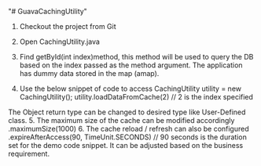 "# GuavaCachingUtility" 
1.	Checkout the project from Git
2.	Open CachingUtility.java
3.	Find getById(int index)method, this method will be used to query the DB based on the index passed as the method argument. 
The application has dummy data stored in the map (amap).

4.	Use the below snippet of code to access 
CachingUtility utility = new CachingUtility();
utility.loadDataFromCache(2) // 2 is the index specified

The Object return type can be changed to desired type like User-Defined class.
5.	The maximum size of the cache can be modified accordingly
.maximumSize(1000)
6.	The cache reload / refresh can also be configured 
 .expireAfterAccess(90, TimeUnit.SECONDS) // 90 seconds is the duration set for the demo code snippet.
 It can be adjusted based on the business requirement.
